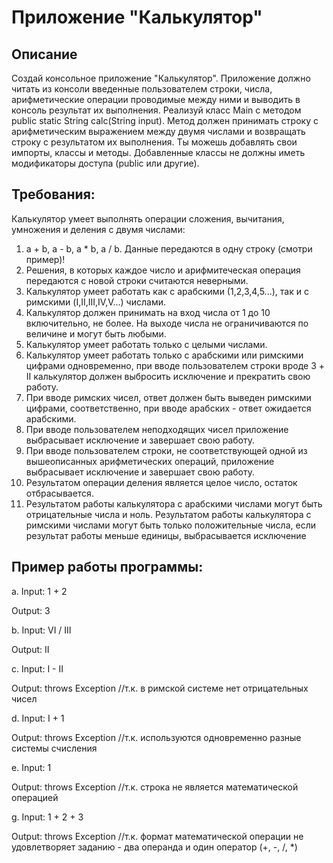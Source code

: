 # Приложение "Калькулятор"
## Описание
Создай консольное приложение "Калькулятор". Приложение должно читать из консоли введенные пользователем строки,
числа, арифметические операции проводимые между ними и выводить в консоль результат их выполнения.
Реализуй класс Main с методом public static String calc(String input). Метод должен принимать строку с
арифметическим выражением между двумя числами и возвращать строку с результатом их выполнения. Ты можешь
добавлять свои импорты, классы и методы. Добавленные классы не должны иметь модификаторы доступа
(public или другие).

## Требования:
Калькулятор умеет выполнять операции сложения, вычитания, умножения и деления с двумя числами:
1. a + b, a - b, a * b, a / b. Данные передаются в одну строку (смотри пример)!
2. Решения, в которых каждое число и арифмитеческая операция передаются с новой строки считаются неверными.
3. Калькулятор умеет работать как с арабскими (1,2,3,4,5...), так и с римскими (I,II,III,IV,V...) числами.
4. Калькулятор должен принимать на вход числа от 1 до 10 включительно, не более. На выходе числа не ограничиваются по величине и могут быть любыми.
5. Калькулятор умеет работать только с целыми числами.
6. Калькулятор умеет работать только с арабскими или римскими цифрами одновременно, при вводе пользователем строки вроде 3 + II калькулятор должен выбросить исключение и прекратить свою работу.
7. При вводе римских чисел, ответ должен быть выведен римскими цифрами, соответственно, при вводе арабских - ответ ожидается арабскими.
8. При вводе пользователем неподходящих чисел приложение выбрасывает исключение и завершает свою работу.
9. При вводе пользователем строки, не соответствующей одной из вышеописанных арифметических операций, приложение выбрасывает исключение и завершает свою работу.
10. Результатом операции деления является целое число, остаток отбрасывается.
11. Результатом работы калькулятора с арабскими числами могут быть отрицательные числа и ноль. Результатом работы калькулятора с римскими числами могут быть только положительные числа, если результат работы меньше единицы, выбрасывается исключение


## Пример работы программы:
a. Input:
    1 + 2

   Output:
    3

b. Input:
VI / III

Output:
II

c. Input:
I - II

Output:
throws Exception //т.к. в римской системе нет отрицательных чисел

d. Input:
I + 1

Output:
throws Exception //т.к. используются одновременно разные системы счисления

e. Input:
1

Output:
throws Exception //т.к. строка не является математической операцией

g. Input:
1 + 2 + 3

Output:
throws Exception //т.к. формат математической операции не удовлетворяет заданию - два операнда и один оператор (+, -, /, *)